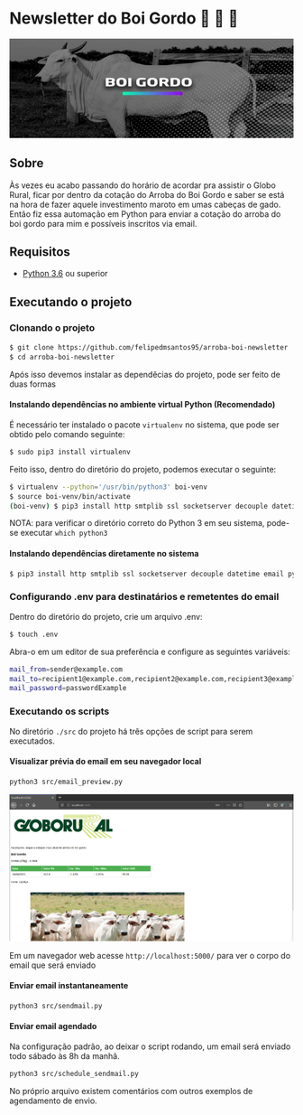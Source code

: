# Newsletter do Boi Gordo 🐃 🐂 🐄

<p align="center">
  <img src="https://github.com/felipedmsantos95/arroba-boi-newsletter/blob/main/img/fat_ox.jpg"/>
</p>

## Sobre

Às vezes eu acabo passando do horário de acordar pra assistir o Globo Rural, ficar por dentro da cotação do Arroba do Boi Gordo e saber se está na hora de fazer aquele investimento maroto em umas cabeças de gado. Então fiz essa automação em Python para enviar a cotação do arroba do boi gordo para mim e possíveis inscritos via email.

## Requisitos

-   [Python 3.6](https://www.python.org/) ou superior

## Executando o projeto

### Clonando o projeto

```bash
$ git clone https://github.com/felipedmsantos95/arroba-boi-newsletter
$ cd arroba-boi-newsletter

```
Após isso devemos instalar as dependêcias do projeto, pode ser feito de duas formas

#### Instalando dependências no ambiente virtual Python (Recomendado)

É necessário ter instalado o pacote `virtualenv` no sistema, que pode ser obtido pelo comando seguinte:

```bash
$ sudo pip3 install virtualenv
```
Feito isso, dentro do diretório do projeto, podemos executar o seguinte: 

```bash
$ virtualenv --python='/usr/bin/python3' boi-venv
$ source boi-venv/bin/activate
(boi-venv) $ pip3 install http smtplib ssl socketserver decouple datetime email pynliner pandas requests bs4
```
NOTA: para verificar o diretório correto do Python 3 em seu sistema, pode-se executar `which python3`


#### Instalando dependências diretamente no sistema

```bash
$ pip3 install http smtplib ssl socketserver decouple datetime email pynliner pandas requests bs4
```

### Configurando .env para destinatários e remetentes do email

Dentro do diretório do projeto, crie um arquivo .env:

```bash
$ touch .env
```

Abra-o em um editor de sua preferência e configure as seguintes variáveis:

```bash
mail_from=sender@example.com
mail_to=recipient1@example.com,recipient2@example.com,recipient3@example.com
mail_password=passwordExample
```


### Executando os scripts

No diretório `./src` do projeto há três opções de script para serem executados.

#### Visualizar prévia do email em seu navegador local

```bash
python3 src/email_preview.py
```

<p align="center">
  <img src="https://github.com/felipedmsantos95/arroba-boi-newsletter/blob/main/img/email_body.png"/>
</p>

Em um navegador web acesse `http://localhost:5000/` para ver o corpo do email que será enviado

#### Enviar email instantaneamente

```bash
python3 src/sendmail.py
```

#### Enviar email agendado

Na configuração padrão, ao deixar o script rodando, um email será enviado todo sábado às 8h da manhã.

```bash
python3 src/schedule_sendmail.py
```

No próprio arquivo existem comentários com outros exemplos de agendamento de envio.
